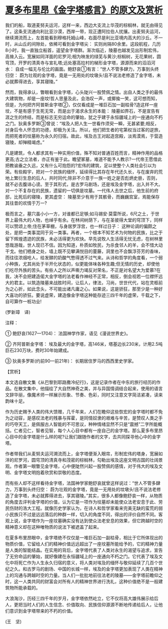 # [夏多布里昂《金字塔感言》的原文及赏析](https://www.vrrw.net/wx/12095.html)

我们的船，取道麦努夫运河，这样一来，西边大支流上华茂的棕榈林，就无由得见了。这条支流通向利比亚沙漠，西岸一带，现正遭阿拉伯人扰攘。出麦努夫运河，继续溯流而上，左首能看到穆格托姆山峰，右面尽是利比亚境内高大的沙丘。不一时，从山丘的间隙处，依稀可看到金字塔尖： 实则尚隔80余里。这段航程，几历8小时，我一直独立船首，遥望金字塔群。渐次临近，陵墓也越发见出形制宏伟，高耸入云。宽展如同洋面的尼罗河;相为映发的绿芜与黄沙;棕榈树，无花果树，圆穹顶，开罗的清真寺与宣礼塔;远处塞高拉村的梯形金字塔，源源而来的滔滔河水： 自成一幅无与伦比的画面。鲍舒哀①有言：“世人不管多肆力，万事到头终归空： 蔚为壮观的金字塔，竟是一无用处的坟墩头!且不说法老修造了金字塔，未必就葬得进去，享其寝陵。”

然而，我得承认，瞥眼看到金字塔，心头陡兴一股赞佩之情。出自人类之手的最伟大建筑物，却是一座坟!哲人思量及此，会浩叹一声，或揶揄一笑，这可想而知，但是，为何把齐阿普斯金字塔②，仅仅看成是一堆巨石加一副枯骨?造这样一座坟，不是有感于生死无常，而是出于渴求永生的本能： 陵墓如界石，不是宣告有涯之生的终结，而是标志无穷运命的肇始，犹之乎建于永恒疆域上的一座通向不朽之门。狄奥多罗斯③曾说：“埃及人把人生一世看作须臾一瞬，无甚紧要;相反，对身后令人怀念的功德，却极为关注。所以，他们把生者的宅第权当过客的逆旅，而把死者的坟墓称为永久的归宿。故此，埃及古王对起造宫殿，淡焉漠焉，于营造寝陵，却殚精竭虑。”



凡是建筑，令人都求其有一种实用价值，殊不知对普通百姓而言，精神作用的品格更高;古之立法者，亦正有鉴于此。瞻望冢墓，难道不能予人教示?一代帝王愿借此把教谕垂之久远，又有什么可抱怨的?宏伟的建筑，足以使整个人类社会引以为荣。有些殿宇，把对一个民族的缅怀，延续得比其存在年代还久长，与在废弃的荒地上繁衍生息的后人，共时同代;除非不介意于一族一姓之是否彪炳史册，否则，就不必去腹诽心谤。至于其形式，是古罗马剧场，还是埃及金字塔，出入并不大。对一个不复存在的民族，遗留的一切俱是坟墓。一代伟人去世之后，他生前的府邸，比死后的寝陵，更其虚空： 陵墓至少有用于其骸骨，而巍巍宫室，焉能保存其往昔的欢情于万一?

极而言之，墓穴虽小小一方，对谁都已足够;如马锡安·莫雷所说，6尺之土，于世界上最伟大的人物，也绰乎有余。在林间树荫下，与在圣彼得大堂的穹顶下，同样可以赞颂上帝;住在茅草棚，与身居罗浮宫，也一样过日子： 这种论调的偏颇之处，是把一类事混同于另一类事。再者，一个根本不知艺术为何物的民族，比之于留下辉煌遗迹的民族，未必活得更为欢快。早先说牧人生活得无忧无虑，在树林里悠哉游哉，世人现已不信。因为知道，朴质如牧民，为杀食邻人的羊，会不惜大动干戈。他们栖身之处，墙上既不见攀满悦目的蔓藤，洞里也不会飘浮芬芳的香味，而往往浓烟呛人，给发酵的奶酸气憋得透不过气来。从诗和哲学的角度看，一个弱小种族，尤其尚处于半开化状态的，似更能体味各种生趣;但无情的历史，却使他们吃尽外族的苦头。有些人之所以声嘶力竭反对荣名，不正是对名望大为爱慕?在我，决不会把建造偌大金字塔的法老看作神经不正常，相反，倒会视若一位襟怀远大的君主。以筑造陵墓来战胜时间，让后人，律法，习尚，世世代代，站在灵柩前为之心折，如此念头，不可能出诸凡庸之心。如果说，这是骄狂，那至少是一种好大喜功的骄狂。要说虚荣，建造像金字塔这种能存迹三四千年的虚荣，千载之下，自可算作一桩功业!

(罗新璋　译)

注释：

① 鲍舒哀(1627—1704)： 法国神学作家，语见《漫说世界史》。

② 齐阿普斯金字塔： 埃及最大的金字塔，高146米，塔基边长230米，计用2.5吨巨石230万块，费时30年始建成。

③ 狄奥多罗斯(约前90—前21年)： 长期居住罗马的西西里史学家。

【赏析】

本文选自散文集《从巴黎到耶路撒冷纪行》，这是记录作者在中东的旅行经历的作品。在散文集中，他描绘了大自然神奇之美，并与异国情调结合起来，使用的语言文辞华丽，像魔术师一样展示形象、节奏、色彩，同时又注意文字简洁紧凑，读来韵味十足。

作为历史赐予人类的伟大馈赠，几千年来，人们在瞻仰这些恢宏的金字塔时都不免为之动容，是感叹法老的残暴与挥霍，是同情奴隶的艰难与辛苦，是赞叹人类之手的巧夺天工，是佩服古人智能的不可思议，种种情绪显然不只是“震撼”二字所能概括。仁者见仁，智者见智，每个人心目中都有一座自己的金字塔。那么夏多布里昂心目中的金字塔是什么样的呢?让我们跟随作者的文字，去共同探寻他心中的金字塔。

作者带我们从麦努夫运河溯流而上，金字塔便渐入眼帘，形制宏伟的塔身，宽展如洋的尼罗河，圆穹顶的清真寺和茂密的棕榈林，勾勒出埃及这座文明古国的壮阔景观。作者第一眼瞥见金字塔，心中便陡然兴起一股赞佩的感情，对于伟大的埃及文明、金字塔文明抱着欣赏和崇敬的态度。

而有些人却不这样看待金字塔，法国神学家鲍舒哀就曾这样说过：“世人不管多肆力，万事到头终归空： 蔚为壮观的金字塔，竟是一无用处的坟墩头!且不说法老修造了金字塔，未必就葬得进去，享其寝陵。”其实，很多人都像鲍舒哀一样，从物质的角度去评判金字塔的价值，认为它是一项作为坟墓却未能使众法老安息于此、劳民伤财的浩大工程。就像历史学家认为，在诗人和哲学家看来完美无缺的蛮荒的弱小民族只不过是远远落后的种群一样，切入的角度不同，得出的评价自然不同。客观上说，金字塔作为一座坟墓确实没有达到使众法老安息的效果，但它跨越时空的精神意义却在这种唯物质的说法下被遮盖了起来。

在夏多布里昂眼中，金字塔绝不仅仅是一堆巨石加一副枯骨，相比于它所体现出的物质价值，它留给人们的精神价值远远超出了一座坟墓所能给予的，它的精神力量是人类的智能结晶。在实用的背后，金字塔代表了人类对永生的渴望与追求，宣告了无穷命运的肇始，就好像建在永恒疆域上的一座通向不朽之门。它代表了埃及文化中将死亡作为人生永久归宿的意义，将人类对埃及的缅怀与敬仰延续了几百个世纪之久。和古罗马的剧场、中国的长城一样，埃及的金字塔更加表现了人类在精神上的沟通与跨越时空的力量。当人们一批批地前往法老的陵墓——金字塔前瞻仰之时，这一人类共同的财富会对所有人的精神世界进行洗礼，这种价值绝不是一般建筑物所能承载的。

大浪淘沙，历经三四千年的岁月，金字塔依然屹立，它不仅将高大雄伟展示给后人，更把当时人们的人生信念、价值取向、民族信仰源源不断地传递给后人，让他们意识到金字塔带来的不朽的价值。

(王　坚)

